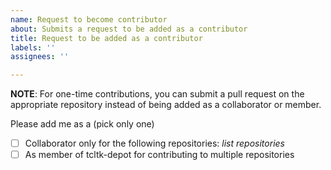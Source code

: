 ```yaml
---
name: Request to become contributor
about: Submits a request to be added as a contributor
title: Request to be added as a contributor
labels: ''
assignees: ''

---
```


**NOTE**: For one-time contributions, you can submit a pull request on the appropriate repository instead of being added as a collaborator or member.

Please add me as a (pick only one)

- [ ] Collaborator only for the following repositories: *list repositories*
- [ ] As member of tcltk-depot for contributing to multiple repositories
